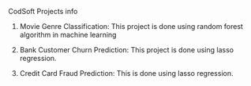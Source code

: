 CodSoft Projects info 

1. Movie Genre Classification: This project is done using random forest algorithm in machine learning

2. Bank Customer Churn Prediction: This project is done using lasso regression.

3. Credit Card Fraud Prediction: This is done using lasso regression.
